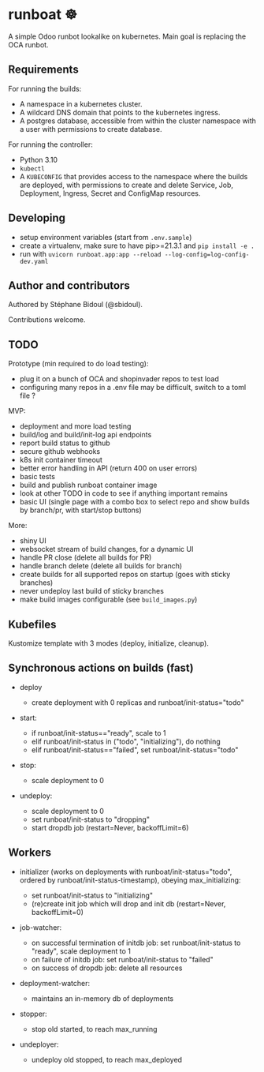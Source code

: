 # runboat ☸️

A simple Odoo runbot lookalike on kubernetes. Main goal is replacing the OCA runbot.

## Requirements

For running the builds:

- A namespace in a kubernetes cluster.
- A wildcard DNS domain that points to the kubernetes ingress.
- A postgres database, accessible from within the cluster namespace with a user with
  permissions to create database.

For running the controller:

- Python 3.10
- `kubectl`
- A `KUBECONFIG` that provides access to the namespace where the builds are deployed,
  with permissions to create and delete Service, Job, Deployment, Ingress, Secret and
  ConfigMap resources.

## Developing

- setup environment variables (start from `.env.sample`)
- create a virtualenv, make sure to have pip>=21.3.1 and `pip install -e .`
- run with `uvicorn runboat.app:app --reload --log-config=log-config-dev.yaml`

## Author and contributors

Authored by Stéphane Bidoul (@sbidoul).

Contributions welcome.

## TODO

Prototype (min required to do load testing):

- plug it on a bunch of OCA and shopinvader repos to test load
- configuring many repos in a .env file may be difficult, switch to a toml file ?

MVP:

- deployment and more load testing
- build/log and build/init-log api endpoints
- report build status to github
- secure github webhooks
- k8s init container timeout
- better error handling in API (return 400 on user errors)
- basic tests
- build and publish runboat container image
- look at other TODO in code to see if anything important remains
- basic UI (single page with a combo box to select repo and show builds by branch/pr,
  with start/stop buttons)

More:

- shiny UI
- websocket stream of build changes, for a dynamic UI
- handle PR close (delete all builds for PR)
- handle branch delete (delete all builds for branch)
- create builds for all supported repos on startup (goes with sticky branches)
- never undeploy last build of sticky branches
- make build images configurable (see `build_images.py`)


## Kubefiles

Kustomize template with 3 modes (deploy, initialize, cleanup).

## Synchronous actions on builds (fast)

- deploy

  - create deployment with 0 replicas and runboat/init-status="todo"

- start:

  - if runboat/init-status=="ready", scale to 1
  - elif runboat/init-status in ("todo", "initializing"), do nothing
  - elif runboat/init-status=="failed", set runboat/init-status="todo"

- stop:

  - scale deployment to 0

- undeploy:

  - scale deployment to 0
  - set runboat/init-status to "dropping"
  - start dropdb job (restart=Never, backoffLimit=6)

## Workers

- initializer (works on deployments with runboat/init-status="todo", ordered by
  runboat/init-status-timestamp), obeying max_initializing:

  - set runboat/init-status to "initializing"
  - (re)create init job which will drop and init db (restart=Never, backoffLimit=0)

- job-watcher:

  - on successful termination of initdb job: set runboat/init-status to "ready", scale
    deployment to 1
  - on failure of initdb job: set runboat/init-status to "failed"
  - on success of dropdb job: delete all resources

- deployment-watcher:

  - maintains an in-memory db of deployments

- stopper:

  - stop old started, to reach max_running

- undeployer:

  - undeploy old stopped, to reach max_deployed
